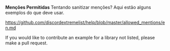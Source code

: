 **Menções Permitidas** Tentando sanitizar menções? Aqui estão alguns exemplos do que deve usar.

<https://github.com/discordextremelist/help/blob/master/allowed_mentions/en.md>

If you would like to contribute an example for a library not listed, please make a pull request.